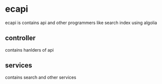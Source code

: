 # ecapi
ecapi is contains api and other programmers like search index using algolia 
## controller
contains hanlders of api 
## services
contains search and other services

